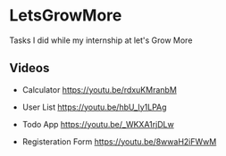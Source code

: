 # LetsGrowMore

Tasks I did while my internship at let's Grow More

## Videos

- Calculator
  https://youtu.be/rdxuKMranbM

- User List
  https://youtu.be/hbU_Iy1LPAg

- Todo App
  https://youtu.be/_WKXA1rjDLw

- Registeration Form
  https://youtu.be/8wwaH2iFWwM
